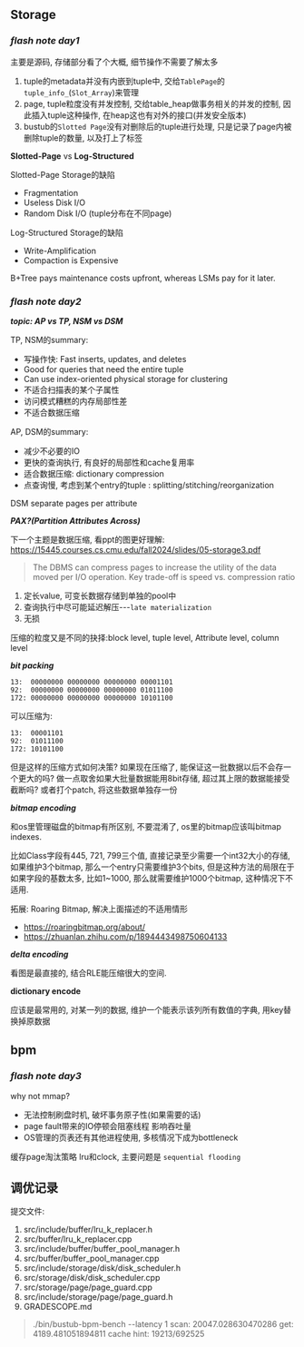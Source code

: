 ## Storage

### ***flash note day1***

主要是源码, 存储部分看了个大概, 细节操作不需要了解太多

1. tuple的metadata并没有内嵌到tuple中, 交给`TablePage`的`tuple_info_`(`Slot_Array`)来管理
2. page, tuple粒度没有并发控制, 交给table_heap做事务相关的并发的控制, 因此插入tuple这种操作, 在heap这也有对外的接口(并发安全版本)
3. bustub的`Slotted Page`没有对删除后的tuple进行处理, 只是记录了page内被删除tuple的数量, 以及打上了标签

**Slotted-Page** vs **Log-Structured**

Slotted-Page Storage的缺陷
- Fragmentation
- Useless Disk I/O
- Random Disk I/O (tuple分布在不同page)

Log-Structured Storage的缺陷
- Write-Amplification
- Compaction is Expensive

B+Tree pays maintenance costs upfront, whereas LSMs pay for it later.

### ***flash note day2***

***topic: AP vs TP, NSM vs DSM***

TP, NSM的summary:
- 写操作快: Fast inserts, updates, and deletes
- Good for queries that need the entire tuple
- Can use index-oriented physical storage for clustering
- 不适合扫描表的某个子属性
- 访问模式糟糕的内存局部性差
- 不适合数据压缩

AP, DSM的summary:
- 减少不必要的IO
- 更快的查询执行, 有良好的局部性和cache复用率
- 适合数据压缩: dictionary compression
- 点查询慢, 考虑到某个entry的tuple : splitting/stitching/reorganization

DSM separate pages per attribute

***PAX?(Partition Attributes Across)***

下一个主题是数据压缩, 看ppt的图更好理解: https://15445.courses.cs.cmu.edu/fall2024/slides/05-storage3.pdf

> The DBMS can compress pages to increase the utility of the data moved per I/O operation. Key trade-off is speed vs. compression ratio

1. 定长value, 可变长数据存储到单独的pool中
2. 查询执行中尽可能延迟解压---`late materialization`
3. 无损

压缩的粒度又是不同的抉择:block level, tuple level, Attribute level, column level

***bit packing***

```text
13:  00000000 00000000 00000000 00001101
92:  00000000 00000000 00000000 01011100
172: 00000000 00000000 00000000 10101100
```

可以压缩为:

```text
13:  00001101
92:  01011100
172: 10101100
```

但是这样的压缩方式如何决策? 如果现在压缩了, 能保证这一批数据以后不会存一个更大的吗? 
做一点取舍如果大批量数据能用8bit存储, 超过其上限的数据能接受截断吗? 或者打个patch, 将这些数据单独存一份

***bitmap encoding***

和os里管理磁盘的bitmap有所区别, 不要混淆了, os里的bitmap应该叫bitmap indexes.

比如Class字段有445, 721, 799三个值, 直接记录至少需要一个int32大小的存储, 如果维护3个bitmap, 那么一个entry只需要维护3个bits, 但是这种方法的局限在于如果字段的基数太多, 比如1~1000, 那么就需要维护1000个bitmap, 这种情况下不适用.  

拓展: Roaring Bitmap, 解决上面描述的不适用情形

- https://roaringbitmap.org/about/
- https://zhuanlan.zhihu.com/p/1894443498750604133

***delta encoding***

看图是最直接的, 结合RLE能压缩很大的空间.

**dictionary encode**

应该是最常用的, 对某一列的数据, 维护一个能表示该列所有数值的字典, 用key替换掉原数据

## bpm

### ***flash note day3***

why not mmap?

- 无法控制刷盘时机, 破坏事务原子性(如果需要的话)
- page fault带来的IO停顿会阻塞线程 影响吞吐量
- OS管理的页表还有其他进程使用, 多核情况下成为bottleneck

缓存page淘汰策略 lru和clock, 主要问题是 `sequential flooding`


## 调优记录

提交文件:
1. src/include/buffer/lru_k_replacer.h
2. src/buffer/lru_k_replacer.cpp
3. src/include/buffer/buffer_pool_manager.h
4. src/buffer/buffer_pool_manager.cpp
5. src/include/storage/disk/disk_scheduler.h
6. src/storage/disk/disk_scheduler.cpp
7. src/storage/page/page_guard.cpp
8. src/include/storage/page/page_guard.h
9. GRADESCOPE.md



> ./bin/bustub-bpm-bench --latency 1
scan: 20047.028630470286
get: 4189.481051894811
cache hint: 19213/692525

